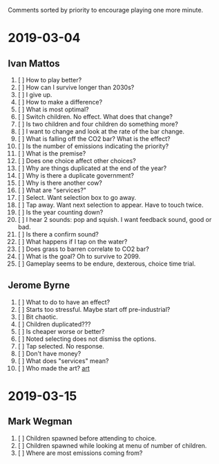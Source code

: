 Comments sorted by priority to encourage playing one more minute.

# 2019-03-04

## Ivan Mattos

1. [ ] How to play better?
1. [ ] How can I survive longer than 2030s?
1. [ ] I give up.
1. [ ] How to make a difference?
1. [ ] What is most optimal?
1. [ ] Switch children. No effect. What does that change?
1. [ ] Is two children and four children do something more?
1. [ ] I want to change and look at the rate of the bar change.
1. [ ] What is falling off the CO2 bar? What is the effect?
1. [ ] Is the number of emissions indicating the priority?
1. [ ] What is the premise?
1. [ ] Does one choice affect other choices?
1. [ ] Why are things duplicated at the end of the year?
1. [ ] Why is there a duplicate government?
1. [ ] Why is there another cow?
1. [ ] What are "services?"
1. [ ] Select. Want selection box to go away.
1. [ ] Tap away. Want next selection to appear. Have to touch twice.
1. [ ] Is the year counting down?
1. [ ] I hear 2 sounds: pop and squish. I want feedback sound, good or bad.
1. [ ] Is there a confirm sound?
1. [ ] What happens if I tap on the water?
1. [ ] Does grass to barren correlate to CO2 bar?
1. [ ] What is the goal? Oh to survive to 2099.
1. [ ] Gameplay seems to be endure, dexterous, choice time trial.

## Jerome Byrne

1. [ ] What to do to have an effect?
1. [ ] Starts too stressful. Maybe start off pre-industrial?
1. [ ] Bit chaotic.
1. [ ] Children duplicated???
1. [ ] Is cheaper worse or better?
1. [ ] Noted selecting does not dismiss the options.
1. [ ] Tap selected. No response.
1. [ ] Don't have money?
1. [ ] What does "services" mean?
1. [ ] Who made the art? [art](art.md)

# 2019-03-15

## Mark Wegman

1. [ ] Children spawned before attending to choice.
1. [ ] Children spawned while looking at menu of number of children.
1. [ ] Where are most emissions coming from?
